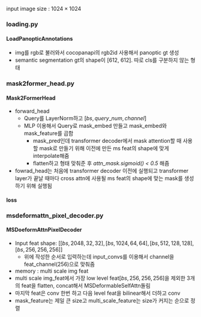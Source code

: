 input image size : $1024\times1024$

### loading.py
#### LoadPanopticAnnotations
- img를 rgb로 불러와서 cocopanapi의 rgb2id 사용해서 panoptic gt 생성
- semantic segmentation gt의 shape이 [612, 612]. 따로 cls를 구분하지 않는 형태

### mask2former_head.py
#### Mask2FormerHead
- forward_head
	- Query를 LayerNorm하고 $[bs, query\_num,channel]$
	- MLP 이용해서 Query로 mask_embed 만들고 mask_embed와 mask_feature를 곱함
		- mask_pred인데 transformer decoder에서 mask attention할 때 사용할 mask로 만들기 위해 이전에 만든 ms feat의 shape에 맞게 interpolate해줌
		- flatten하고 형태 맞춰준 후 *attn_mask.sigmoid() < 0.5* 해줌
- fowrad_head는 처음에 transformer decoder 이전에 실행되고 transformer layer가 끝날 때마다 cross attn에 사용될 ms feat의 shape에 맞는 mask를 생성하기 위해 실행됨

#### loss

### msdeformattn_pixel_decoder.py
#### MSDoeformAttnPixelDecoder
- Input feat shape: $[[bs, 2048, 32, 32], [bs, 1024, 64, 64], [bs, 512, 128, 128], [bs, 256, 256, 256]]$
	- 위에 작성한 순서로 입력하는데 input_convs를 이용해서 channel을 feat_channel(256)으로 맞춰줌
- memory : multi scale img feat
- multi scale img_feat에서 가장 low level feat$[bs, 256, 256, 256]$을 제외한 3개의 feat을 flatten, concat해서 MSDeformableSelfAttn돌림
- 마지막 feat은 conv 한번 하고 다음 level feat을 bilinear해서 더하고 conv
- mask_feature는 제일 큰 size고 multi_scale_feature는 size가 커지는 순으로 정렬